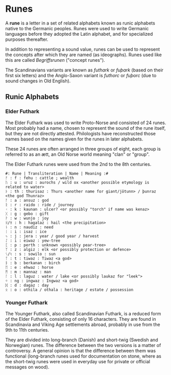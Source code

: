 # Runes

A **rune** is a letter in a set of related alphabets known as runic alphabets native to the Germanic
peoples. Runes were used to write Germanic languages before they adopted the Latin alphabet, and
for specialized purposes thereafter.

In addition to representing a sound value, runes can be used to represent the concepts after which
they are named (as ideographs). Runes used like this are called *Begriffsrunen* ("concept runes").

The Scandinavians variants are known as *futhark* or *fuþark* (based on their first six letters) and
the Anglo-Saxon variant is *futhorc* or *fuþorc* (due to sound changes in Old English).

## Runic Alphabets

### Elder Futhark

The Elder Futhark was used to write Proto-Norse and consisted of 24 runes. Most probably had a name,
chosen to represent the sound of the rune itself, but they are not directly attested. Philologists
have reconstructed those names based on the names given for the runes in later alphabets.

These 24 runes are often arranged in three groups of eight, each group is referred to as an ætt, 
an Old Norse world meaning "clan" or "group".

The Elder Futhark runes were used from the 2nd to the 8th centuries.

```aln-elder-futhark
#: Rune | Transliteration | Name | Meaning :#
ᚠ : f : fehu : cattle ; wealth
ᚢ : u : uruz : aurochs / wild ox <another possible etymology is related to water>
ᚦ : th : thurisaz : Thurs <another name for giant/jötunn> / þunraz <the god Thunraz>
ᚨ : a : ansuz : god
ᚱ : r : raido : ride / journey
ᚲ : k : kaunan : ulcer? <or possibly "torch" if name was kenaz>
ᚷ : g : gebo : gift
ᚹ : w : wunjo : joy
ᚺ/ᚻ : h : hagalaz : hail <the precipitation>
ᚾ : n : naudiz : need
ᛁ : i : isaz : ice
ᛃ : j : jera : year / good year / harvest
ᛇ : i : eiwaz : yew-tree
ᛈ : p : perth : unknown <possibly pear-tree>
ᛉ : z : algiz : elk <or possibly protection or defence>
ᛊ/ᛋ : s : sowilo : sun
ᛏ : t : tiwaz : Tiwaz <a god>
ᛒ : b : berkanan : birch
ᛖ : e : ehwaz : horse
ᛗ : m : mannaz : man
ᛚ : l : laguz : water / lake <or possibly laukaz for "leek">
ᛜ : ng : ingwaz : Ingwaz <a god>
ᛞ : d : dagaz : day
ᛟ : o : othila / othala : heritage / estate / possession
```

### Younger Futhark

The Younger Futhark, also called Scandinavian Futhark, is a reduced form of the Elder Futhark, 
consisting of only 16 characters. They are found in Scandinavia and Viking Age settlements abroad,
probably in use from the 9th to 11th centuries.

They are divided into long-branch (Danish) and short-twig (Swedish and Norwegian) runes. The
difference between the two versions is a matter of controversy. A general opinion is that the
difference between them was functional (long-branch runes used for documentation on stone, where as
the short-twig runes were used in everyday use for private or official messages on wood).
